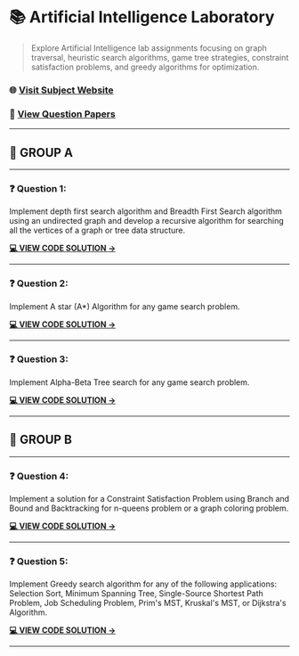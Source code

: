 <!-- SEO Metadata
Title: Artificial Intelligence Laboratory
Description: Explore Artificial Intelligence lab assignments focusing on graph traversal, heuristic search algorithms, game tree strategies, constraint satisfaction problems, and greedy algorithms for optimization.
Keywords: Artificial Intelligence, DFS, BFS, A*, Alpha-Beta Pruning, Constraint Satisfaction, Backtracking, Branch and Bound, Greedy Algorithms, Graph Search, N-Queens, Game Search, Optimization
-->

# 📚 Artificial Intelligence Laboratory

> Explore Artificial Intelligence lab assignments focusing on graph traversal, heuristic search algorithms, game tree strategies, constraint satisfaction problems, and greedy algorithms for optimization.

### 🌐 [Visit Subject Website](https://sppucodes.vercel.app/ai)

### 📄 [View Question Papers](https://sppucodes.vercel.app/questionpapers/artificial-intelligence)

---



## 📂 GROUP A

---

### ❓ Question 1:

Implement depth first search algorithm and Breadth First Search algorithm using an undirected graph and develop a recursive algorithm for searching all the vertices of a graph or tree data structure.

**[💻 VIEW CODE SOLUTION →](https://sppucodes.vercel.app/ai/dfs-bfs)**

---



### ❓ Question 2:

Implement A star (A*) Algorithm for any game search problem.

**[💻 VIEW CODE SOLUTION →](https://sppucodes.vercel.app/ai/a-star-algorithm)**

---



### ❓ Question 3:

Implement Alpha-Beta Tree search for any game search problem.

**[💻 VIEW CODE SOLUTION →](https://sppucodes.vercel.app/ai/alpha-beta-search)**

---



## 📂 GROUP B

---

### ❓ Question 4:

Implement a solution for a Constraint Satisfaction Problem using Branch and Bound and Backtracking for n-queens problem or a graph coloring problem.

**[💻 VIEW CODE SOLUTION →](https://sppucodes.vercel.app/ai/csp-nqueens-graph-coloring)**

---



### ❓ Question 5:

Implement Greedy search algorithm for any of the following applications: Selection Sort, Minimum Spanning Tree, Single-Source Shortest Path Problem, Job Scheduling Problem, Prim's MST, Kruskal's MST, or Dijkstra's Algorithm.

**[💻 VIEW CODE SOLUTION →](https://sppucodes.vercel.app/ai/greedy-search-algorithms)**

---
